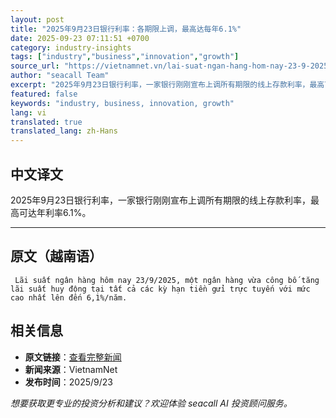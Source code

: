 ```yaml
---
layout: post
title: "2025年9月23日银行利率：各期限上调，最高达每年6.1%"
date: 2025-09-23 07:11:51 +0700
category: industry-insights
tags: ["industry","business","innovation","growth"]
source_url: "https://vietnamnet.vn/lai-suat-ngan-hang-hom-nay-23-9-2025-nha-bang-tang-lai-suat-len-6-1-nam-2445235.html"
author: "seacall Team"
excerpt: "2025年9月23日银行利率，一家银行刚刚宣布上调所有期限的线上存款利率，最高可达年利率6.1%。..."
featured: false
keywords: "industry, business, innovation, growth"
lang: vi
translated: true
translated_lang: zh-Hans
---
```


## 中文译文

2025年9月23日银行利率，一家银行刚刚宣布上调所有期限的线上存款利率，最高可达年利率6.1%。

---

## 原文（越南语）

     Lãi suất ngân hàng hôm nay 23/9/2025, một ngân hàng vừa công bố tăng lãi suất huy động tại tất cả các kỳ hạn tiền gửi trực tuyến với mức cao nhất lên đến 6,1%/năm.

## 相关信息

- **原文链接**：[查看完整新闻](https://vietnamnet.vn/lai-suat-ngan-hang-hom-nay-23-9-2025-nha-bang-tang-lai-suat-len-6-1-nam-2445235.html)
- **新闻来源**：VietnamNet
- **发布时间**：2025/9/23

*想要获取更专业的投资分析和建议？欢迎体验 seacall AI 投资顾问服务。*